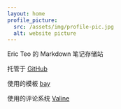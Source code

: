 ```yaml
---
layout: home
profile_picture:
  src: /assets/img/profile-pic.jpg
  alt: website picture
---
```


<p>
    Eric Teo 的 Markdown 笔记存储站
</p>
<p>
    托管于 <a href="https://github.com/zcteo/zcteo.github.io">GitHub</a>
</p>
<p>
    使用的模板 <a href="https://github.com/eliottvincent/bay">bay</a>
</p>
<p>
    使用的评论系统 <a href="https://valine.js.org/">Valine</a>
</p>
